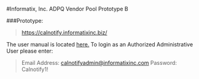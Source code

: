
#Informatix, Inc.  ADPQ Vendor Pool Prototype B

###Prototype:
> https://calnotify.informatixinc.biz/

The user manual is located [here.]()
To login as an Authorized Administrative User please enter:

> Email Address:  calnotifyadmin@informatixinc.com
> Password: Calnotify1!
